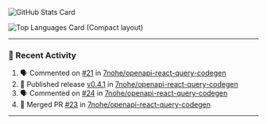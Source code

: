 ![GitHub Stats Card](https://github-readme-stats.vercel.app/api?username=7nohe&count_private=true&theme=react)

![Top Languages Card (Compact layout)](https://github-readme-stats.vercel.app/api/top-langs/?username=7nohe&layout=compact&theme=react)

---

### :koala: Recent Activity

<!--START_SECTION:activity-->
1. 🗣 Commented on [#21](https://github.com/7nohe/openapi-react-query-codegen/issues/21#issuecomment-1687230209) in [7nohe/openapi-react-query-codegen](https://github.com/7nohe/openapi-react-query-codegen)
2. 🚀 Published release [v0.4.1](https://github.com/7nohe/openapi-react-query-codegen/releases/tag/v0.4.1) in [7nohe/openapi-react-query-codegen](https://github.com/7nohe/openapi-react-query-codegen)
3. 🗣 Commented on [#24](https://github.com/7nohe/openapi-react-query-codegen/issues/24#issuecomment-1687226955) in [7nohe/openapi-react-query-codegen](https://github.com/7nohe/openapi-react-query-codegen)
4. 🎉 Merged PR [#23](https://github.com/7nohe/openapi-react-query-codegen/pull/23) in [7nohe/openapi-react-query-codegen](https://github.com/7nohe/openapi-react-query-codegen)
<!--END_SECTION:activity-->

---
